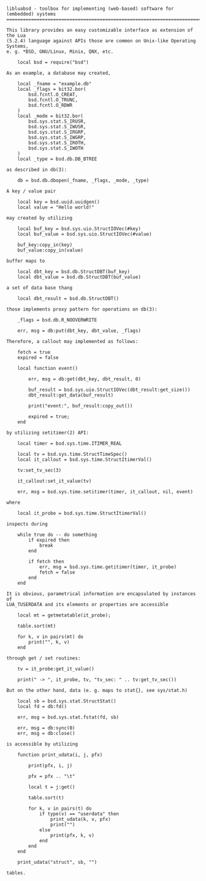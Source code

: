 <pre><code>
libluabsd - toolbox for implementing (web-based) software for (embedded) systems
================================================================================

This library provides an easy customizable interface as extension of the Lua 
(5.2.4) language against APIs those are common on Unix-like Operating Systems,
e. g. *BSD, GNU/Linux, Minix, QNX, etc.

    local bsd = require("bsd")

As an example, a database may created,

    local _fname = "example.db"
    local _flags = bit32.bor(
        bsd.fcntl.O_CREAT,
        bsd.fcntl.O_TRUNC,
        bsd.fcntl.O_RDWR
    )
    local _mode = bit32.bor(
        bsd.sys.stat.S_IRUSR,
        bsd.sys.stat.S_IWUSR,
        bsd.sys.stat.S_IRGRP,
        bsd.sys.stat.S_IWGRP,
        bsd.sys.stat.S_IROTH,
        bsd.sys.stat.S_IWOTH
    )
    local _type = bsd.db.DB_BTREE

as described in db(3):

    db = bsd.db.dbopen(_fname, _flags, _mode, _type)

A key / value pair 

    local key = bsd.uuid.uuidgen()
    local value = "Hello world!"

may created by utilizing

    local buf_key = bsd.sys.uio.StructIOVec(#key)
    local buf_value = bsd.sys.uio.StructIOVec(#value)

    buf_key:copy_in(key)
    buf_value:copy_in(value)

buffer maps to

    local dbt_key = bsd.db.StructDBT(buf_key)
    local dbt_value = bsd.db.StructDBT(buf_value)

a set of data base thang

    local dbt_result = bsd.db.StructDBT()

those implements proxy pattern for operations on db(3):

    _flags = bsd.db.R_NOOVERWRITE

    err, msg = db:put(dbt_key, dbt_value, _flags)

Therefore, a callout may implemented as follows:

    fetch = true
    expired = false

    local function event()
    
        err, msg = db:get(dbt_key, dbt_result, 0)

        buf_result = bsd.sys.uio.StructIOVec(dbt_result:get_size())
        dbt_result:get_data(buf_result)

        print("event:", buf_result:copy_out())

        expired = true;
    end

by utilizing setitimer(2) API:

    local timer = bsd.sys.time.ITIMER_REAL
    
    local tv = bsd.sys.time.StructTimeSpec()
    local it_callout = bsd.sys.time.StructItimerVal()

    tv:set_tv_sec(3)

    it_callout:set_it_value(tv)

    err, msg = bsd.sys.time.setitimer(timer, it_callout, nil, event)

where

    local it_probe = bsd.sys.time.StructItimerVal()

inspects during

    while true do -- do something
        if expired then
            break
        end

        if fetch then
            err, msg = bsd.sys.time.getitimer(timer, it_probe)
            fetch = false
        end
    end

It is obvious, parametrical information are encapsulated by instances of
LUA_TUSERDATA and its elements or properties are accessible  

    local mt = getmetatable(it_probe);

    table.sort(mt)

    for k, v in pairs(mt) do
        print("", k, v)
    end

through get / set routines:

    tv = it_probe:get_it_value()

    print(" -> ", it_probe, tv, "tv_sec: " .. tv:get_tv_sec())

But on the other hand, data (e. g. maps to stat{}, see sys/stat.h)

    local sb = bsd.sys.stat.StructStat()
    local fd = db:fd()

    err, msg = bsd.sys.stat.fstat(fd, sb)

    err, msg = db:sync(0)
    err, msg = db:close()

is accessible by utilizing 

    function print_udata(i, j, pfx)

        print(pfx, i, j)

        pfx = pfx .. "\t"

        local t = j:get()

        table.sort(t)

        for k, v in pairs(t) do
            if type(v) == "userdata" then
                print_udata(k, v, pfx)
                print("")
            else
                print(pfx, k, v)
            end
        end
    end

    print_udata("struct", sb, "")

tables.
</code></pre>
